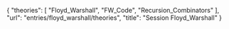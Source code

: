 {
    "theories": [
        "Floyd_Warshall",
        "FW_Code",
        "Recursion_Combinators"
    ],
    "url": "entries/floyd_warshall/theories",
    "title": "Session Floyd_Warshall"
}